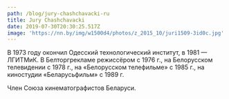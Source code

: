 ```yaml
---
path: /blog/jury-chashchavacki-ru
title: Jury Chashchavacki
date: 2019-07-30T20:30:25.517Z
image: 'https://nn.by/img/w1500d4/photos/z_2015_10/juri1509-3id0c.jpg'
---
```

В 1973 году окончил Одесский технологический институт, в 1981 — ЛГИТМиК. В Белторгрекламе режиссёром с 1976 г., на Белорусском телевидении с 1978 г., на «Белорусском телефильме» с 1985 г., на киностудии «Беларусьфильм» с 1989 г.

Член Союза кинематографистов Беларуси.
